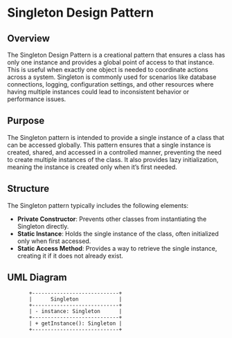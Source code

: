 # Singleton Design Pattern

## Overview

The Singleton Design Pattern is a creational pattern that ensures a class has only one instance and provides a global point of access to that instance. This is useful when exactly one object is needed to coordinate actions across a system. Singleton is commonly used for scenarios like database connections, logging, configuration settings, and other resources where having multiple instances could lead to inconsistent behavior or performance issues.

## Purpose

The Singleton pattern is intended to provide a single instance of a class that can be accessed globally. This pattern ensures that a single instance is created, shared, and accessed in a controlled manner, preventing the need to create multiple instances of the class. It also provides lazy initialization, meaning the instance is created only when it’s first needed.

## Structure

The Singleton pattern typically includes the following elements:

- **Private Constructor**: Prevents other classes from instantiating the Singleton directly.
- **Static Instance**: Holds the single instance of the class, often initialized only when first accessed.
- **Static Access Method**: Provides a way to retrieve the single instance, creating it if it does not already exist.

## UML Diagram

```plaintext
       +----------------------------+
       |      Singleton             |
       +----------------------------+
       | - instance: Singleton      |
       +----------------------------+
       | + getInstance(): Singleton |
       +----------------------------+
